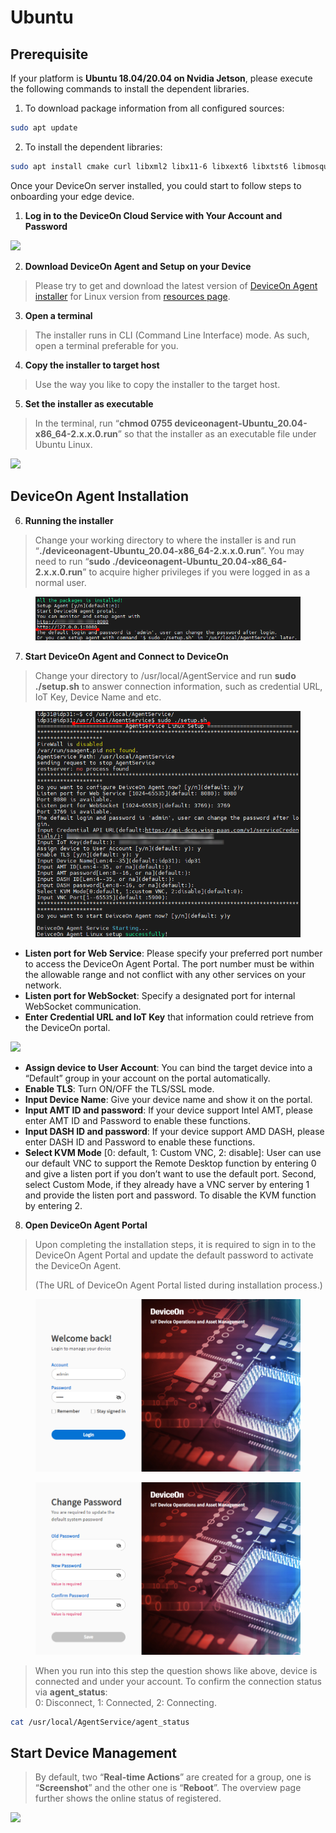 # Ubuntu

## Prerequisite

If your platform is **Ubuntu 18.04/20.04 on Nvidia Jetson**, please execute the following commands to install the dependent libraries.

1. To download package information from all configured sources:

```bash
sudo apt update
```

2. To install the dependent libraries:

```bash
sudo apt install cmake curl libxml2 libx11-6 libxext6 libxtst6 libmosquitto1 sqlite3 xterm ethtool lua5.1 net-tools openssl libcurl4 gcc g++ make cmake libxml2-dev libx11-dev libxtst-dev libxext-dev libmosquitto-dev autoconf autotools-dev build-essential libtool zlib1g-dev libcurl4-openssl-dev libssl-dev -y
```

Once your DeviceOn server installed, you could start to follow steps to onboarding your edge device.

1. **Log in to the DeviceOn Cloud Service with Your Account and Password**

![](https://i.imgur.com/cs5FCGe.png)

2. **Download DeviceOn Agent and Setup on your Device**

> Please try to get and download the latest version of [DeviceOn Agent installer](https://eiot.blob.core.windows.net/deviceon/WISE-Agent%20for%20v5.0.zip) for Linux version from [resources page](../../../#deviceon-agent).

3. **Open a terminal**

> The installer runs in CLI (Command Line Interface) mode. As such, open a terminal preferable for you.

4. **Copy the installer to target host**

> Use the way you like to copy the installer to the target host.

5. **Set the installer as executable**

> In the terminal, run “**chmod 0755 deviceonagent-Ubuntu\_20.04-x86\_64-2.x.x.0.run**” so that the installer as an executable file under Ubuntu Linux.

![](https://i.imgur.com/QFAf258.png)

## DeviceOn Agent Installation

6. **Running the installer**

> Change your working directory to where the installer is and run “**./deviceonagent-Ubuntu\_20.04-x86\_64-2.x.x.0.run**”. You may need to run “**sudo ./deviceonagent-Ubuntu\_20.04-x86\_64-2.x.x.0.run**” to acquire higher privileges if you were logged in as a normal user.

<figure><img src="../../../.gitbook/assets/image (179).png" alt=""><figcaption></figcaption></figure>

7. **Start DeviceOn Agent and Connect to DeviceOn**

> Change your directory to /usr/local/AgentService and run **sudo ./setup.sh** to answer connection information, such as credential URL, IoT Key, Device Name and etc.

<figure><img src="../../../.gitbook/assets/image (177).png" alt=""><figcaption></figcaption></figure>

* **Listen port for Web Service**: Please specify your preferred port number to access the DeviceOn Agent Portal. The port number must be within the allowable range and not conflict with any other services on your network.&#x20;
* **Listen port for WebSocket**: Specify a designated port for internal WebSocket communication.
* **Enter Credential URL and IoT Key** that information could retrieve from the DeviceOn portal.

![](https://hackmd.io/_uploads/HkGVWudNa.png)

* **Assign device to User Account**: You can bind the target device into a “Default” group in your account on the portal automatically.
* **Enable TLS**: Turn ON/OFF the TLS/SSL mode.
* **Input Device Name**: Give your device name and show it on the portal.
* **Input AMT ID and password**: If your device support Intel AMT, please enter AMT ID and Password to enable these functions.
* **Input DASH ID and password**: If your device support AMD DASH, please enter DASH ID and Password to enable these functions.
* **Select KVM Mode** \[0: default, 1: Custom VNC, 2: disable]: User can use our default VNC to support the Remote Desktop function by entering 0 and give a listen port if you don’t want to use the default port. Second, select Custom Mode, if they already have a VNC server by entering 1 and provide the listen port and password. To disable the KVM function by entering 2.

8. **Open DeviceOn Agent Portal**

> Upon completing the installation steps, it is required to sign in to the DeviceOn Agent Portal and update the default password to activate the DeviceOn Agent.
>
> (The URL of DeviceOn Agent Portal listed during installation process.)

<figure><img src="../../../.gitbook/assets/image (180).png" alt=""><figcaption></figcaption></figure>

<figure><img src="../../../.gitbook/assets/image (181).png" alt=""><figcaption></figcaption></figure>

> When you run into this step the question shows like above, device is connected and under your account. To confirm the connection status via **agent\_status**:\
> 0: Disconnect, 1: Connected, 2: Connecting.

```bash
cat /usr/local/AgentService/agent_status
```



## **Start Device Management**

> By default, two “**Real-time Actions**” are created for a group, one is “**Screenshot**” and the other one is “**Reboot**”. The overview page further shows the online status of registered.

![](https://i.imgur.com/30uFMjk.png)
